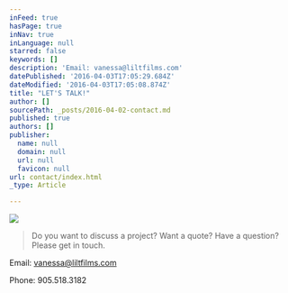 ```yaml
---
inFeed: true
hasPage: true
inNav: true
inLanguage: null
starred: false
keywords: []
description: 'Email: vanessa@liltfilms.com'
datePublished: '2016-04-03T17:05:29.684Z'
dateModified: '2016-04-03T17:05:08.874Z'
title: "LET'S TALK!"
author: []
sourcePath: _posts/2016-04-02-contact.md
published: true
authors: []
publisher:
  name: null
  domain: null
  url: null
  favicon: null
url: contact/index.html
_type: Article

---
```

![](https://the-grid-user-content.s3-us-west-2.amazonaws.com/1f517f45-d03e-4037-bdcb-385c45633411.jpg)

> Do you want to discuss a project? Want a quote? Have a question? Please get in touch.

Email: vanessa@liltfilms.com

Phone: 905.518.3182